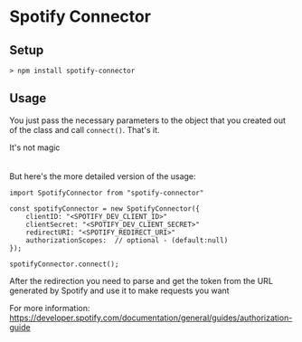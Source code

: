 # Spotify Connector

## Setup
`> npm install spotify-connector`

## Usage
You just pass the necessary parameters to the object that you created out of the class and call `connect()`. That's it. 

It's not magic
<br/><br/><br/>
But here's the more detailed version of the usage:
 ```
 import SpotifyConnector from "spotify-connector"

 const spotifyConnector = new SpotifyConnector({
     clientID: "<SPOTIFY_DEV_CLIENT_ID>"
     clientSecret: "<SPOTIFY_DEV_CLIENT_SECRET>"
     redirectURI: "<SPOTIFY_REDIRECT_URI>"
     authorizationScopes:  // optional - (default:null)
 });

 spotifyConnector.connect(); 
 ```

After the redirection you need to parse and get the token from the URL generated by Spotify and use it to make requests you want

For more information:\
https://developer.spotify.com/documentation/general/guides/authorization-guide